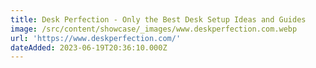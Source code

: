 ```yaml
---
title: Desk Perfection - Only the Best Desk Setup Ideas and Guides
image: /src/content/showcase/_images/www.deskperfection.com.webp
url: 'https://www.deskperfection.com/'
dateAdded: 2023-06-19T20:36:10.000Z
---
```


